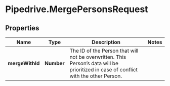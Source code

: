 # Pipedrive.MergePersonsRequest

## Properties

Name | Type | Description | Notes
------------ | ------------- | ------------- | -------------
**mergeWithId** | **Number** | The ID of the Person that will not be overwritten. This Person’s data will be prioritized in case of conflict with the other Person. | 


